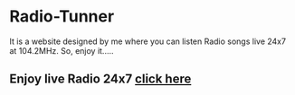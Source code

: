 # Radio-Tunner
It is a website designed by me where you can listen Radio songs live 24x7 at 104.2MHz. So, enjoy it.....



## Enjoy live Radio 24x7  [click here](https://radiotunnerindia.netlify.app/)
